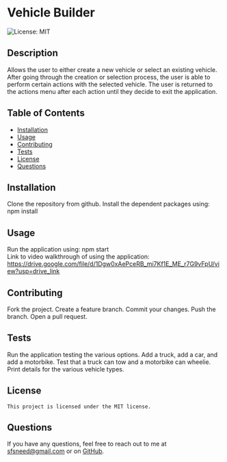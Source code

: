 # Vehicle Builder
  ![License: MIT](https://img.shields.io/badge/License-MIT-yellow.svg)
  ## Description
  Allows the user to either create a new vehicle or select an existing vehicle. After going through the creation or selection process, the user is able to perform certain actions with the selected vehicle. The user is returned to the actions menu after each action until they decide to exit the application.
  ## Table of Contents
  - [Installation](#installation)
  - [Usage](#usage)
  - [Contributing](#contributing)
  - [Tests](#tests)
  - [License](#license)
  - [Questions](#questions)
  ## Installation
  Clone the repository from github.  Install the dependent packages using:  npm install
  ## Usage
  Run the application using:  npm start<br>
  Link to video walkthrough of using the application:  https://drive.google.com/file/d/1Dgw0xAePceRB_mi7Kf1E_ME_r7G9vFpU/view?usp=drive_link
  ## Contributing
  Fork the project.  Create a feature branch.  Commit your changes.  Push the branch.  Open a pull request.
  ## Tests
  Run the application testing the various options.  Add a truck, add a car, and add a motorbike.  Test that a truck can tow and a motorbike can wheelie.  Print details for the various vehicle types.
  ## License
    This project is licensed under the MIT license.
  ## Questions
  If you have any questions, feel free to reach out to me at [sfsneed@gmail.com](mailto:sfsneed@gmail.com) or on [GitHub](https://github.com/sfsneed70).

